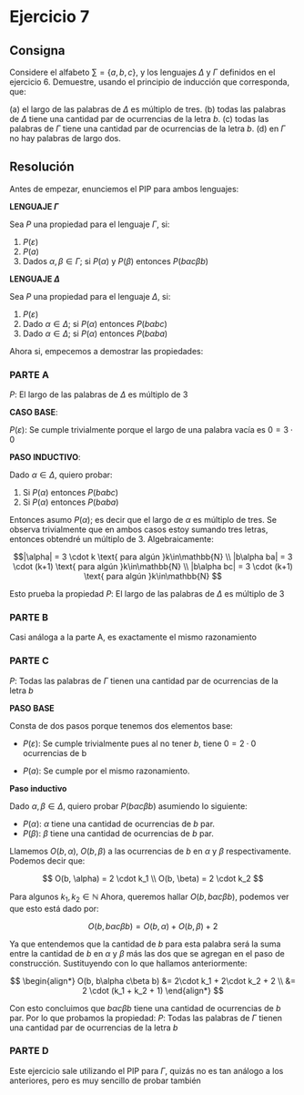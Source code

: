 # Ejercicio 7

## Consigna

Considere el alfabeto $\sum = \{a,b,c\}$, y los lenguajes $\Delta$ y $\Gamma$ definidos en el ejercicio 6. Demuestre, usando el principio de inducción que corresponda, que:

(a) el largo de las palabras de $\Delta$ es múltiplo de tres.
(b) todas las palabras de $\Delta$ tiene una cantidad par de ocurrencias de la letra $b$.
(c) todas las palabras de $\Gamma$ tiene una cantidad par de ocurrencias de la letra $b$.
(d) en $\Gamma$ no hay palabras de largo dos.

## Resolución

Antes de empezar, enunciemos el PIP para ambos lenguajes:

**LENGUAJE $\Gamma$**

Sea $P$ una propiedad para el lenguaje $\Gamma$, si:

1. $P(\varepsilon)$
2. $P(a)$
3. Dados $\alpha, \beta \in \Gamma$; si $P(\alpha)$ y $P(\beta)$ entonces $P(b\alpha c\beta b)$

**LENGUAJE $\Delta$**

Sea $P$ una propiedad para el lenguaje $\Delta$, si:

1. $P(\varepsilon)$
2. Dado $\alpha \in \Delta$; si $P(\alpha)$ entonces $P(b\alpha bc)$
3. Dado $\alpha \in \Delta$; si $P(\alpha)$ entonces $P(b\alpha ba)$

Ahora si, empecemos a demostrar las propiedades:

### PARTE A

$P$: El largo de las palabras de $\Delta$ es múltiplo de 3

**CASO BASE**:

$P(\varepsilon)$: Se cumple trivialmente porque el largo de una palabra vacía es $0 = 3\cdot 0$

**PASO INDUCTIVO**:

Dado $\alpha \in \Delta$, quiero probar:

1. Si $P(\alpha)$ entonces $P(b\alpha bc)$
2. Si $P(\alpha)$ entonces $P(b\alpha ba)$

Entonces asumo $P(\alpha)$; es decir que el largo de $\alpha$ es múltiplo de tres. Se observa trivialmente que en ambos casos estoy sumando tres letras, entonces obtendré un múltiplo de 3. Algebraicamente:

$$|\alpha| = 3 \cdot k \text{ para algún }k\in\mathbb{N} \\
|b\alpha ba| = 3 \cdot (k+1) \text{ para algún }k\in\mathbb{N} \\
|b\alpha bc| = 3 \cdot (k+1) \text{ para algún }k\in\mathbb{N}
$$

Esto prueba la propiedad $P$: El largo de las palabras de $\Delta$ es múltiplo de 3

### PARTE B

Casi análoga a la parte A, es exactamente el mismo razonamiento

### PARTE C

$P$: Todas las palabras de $\Gamma$ tienen una cantidad par de ocurrencias de la letra $b$

**PASO BASE**

Consta de dos pasos porque tenemos dos elementos base:

- $P(\varepsilon)$: Se cumple trivialmente pues al no tener $b$, tiene $0 = 2\cdot 0$ ocurrencias de b

- $P(a)$: Se cumple por el mismo razonamiento.

**Paso inductivo**

Dado $\alpha,\beta \in \Delta$, quiero probar $P(b\alpha c\beta b)$ asumiendo lo siguiente:

- $P(\alpha)$: $\alpha$ tiene una cantidad de ocurrencias de $b$ par.
- $P(\beta)$: $\beta$ tiene una cantidad de ocurrencias de $b$ par.

Llamemos $O(b, \alpha)$, $O(b, \beta)$ a las ocurrencias de $b$ en $\alpha$ y $\beta$ respectivamente. Podemos decir que:

$$
O(b, \alpha) = 2 \cdot k_1 \\
O(b, \beta) = 2 \cdot k_2
$$

Para algunos $k_1,k_2 \in \mathbb{N}$
Ahora, queremos hallar $O(b, b\alpha c\beta b)$, podemos ver que esto está dado por:

$$O(b, b\alpha c\beta b) = O(b,\alpha) + O(b,\beta) + 2$$

Ya que entendemos que la cantidad de $b$ para esta palabra será la suma entre la cantidad de $b$ en $\alpha$ y $\beta$ más las dos que se agregan en el paso de construcción. Sustituyendo con lo que hallamos anteriormente:

$$
\begin{align*}
O(b, b\alpha c\beta b) &= 2\cdot k_1 + 2\cdot k_2 + 2 \\
&= 2 \cdot (k_1 + k_2 + 1)
\end{align*}
$$

Con esto concluimos que $b\alpha c\beta b$ tiene una cantidad de ocurrencias de $b$ par. Por lo que probamos la propiedad:
$P$: Todas las palabras de $\Gamma$ tienen una cantidad par de ocurrencias de la letra $b$

### PARTE D

Este ejercicio sale utilizando el PIP para $\Gamma$, quizás no es tan análogo a los anteriores, pero es muy sencillo de probar también